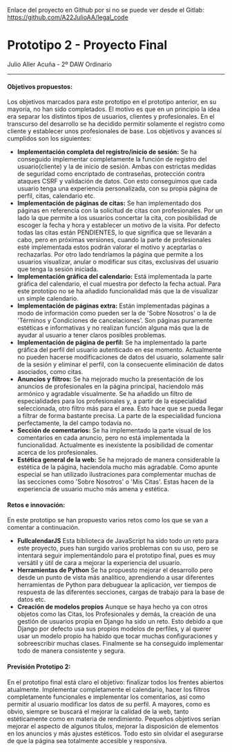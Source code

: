 Enlace del proyecto en Github por si no se puede ver desde el Gitlab: https://github.com/A22JulioAA/legal_code

# Prototipo 2 - Proyecto Final
Julio Aller Acuña - 2º DAW Ordinario

---

#### Objetivos propuestos:
Los objetivos marcados para este prototipo en el prototipo anterior, en su mayoría, no han sido completados. El motivo es que en un principio la idea era separar los distintos tipos de usuarios, clientes y profesionales. En el transcurso del desarrollo se ha decidido permitir solamente el registro como cliente y establecer unos profesionales de base.
Los objetivos y avances sí cumplidos son los siguientes:
- **Implementación completa del registro/inicio de sesión:** Se ha conseguido implementar completamente la función de registro del usuario(cliente) y la de inicio de sesión. Ambas con estrictas medidas de seguridad como encriptado de contraseñas, protección contra ataques CSRF y validación de datos. Con esto conseguimos que cada usuario tenga una experiencia personalizada, con su propia página de perfil, citas, calendario etc.
- **Implementación de páginas de citas:** Se han implementado dos páginas en referencia con la solicitud de citas con profesionales. Por un lado la que permite a los usuarios concertar la cita, con posibilidad de escoger la fecha y hora y establecer un motivo de la visita. Por defecto todas las citas están PENDIENTES, lo que significa que se llevarán a cabo, pero en próximas versiones, cuando la parte de profesionales esté implementada estos podrán valorar el motivo y aceptarlas o rechazarlas. Por otro lado tendríamos la página que permite a los usuarios visualizar, anular o modificar sus citas, exclusivas del usuario que tenga la sesión iniciada. 
- **Implementación gráfica del calendario:** Está implementada la parte gráfica del calendario, el cual muestra por defecto la fecha actual. Para este prototipo no se ha añadido funcionalidad más que la de visualizar un simple calendario.
- **Implementación de páginas extra:** Están implementadas páginas a modo de información como pueden ser la de 'Sobre Nosotros' o la de 'Términos y Condiciones de cancelaciones'. Son páginas puramente estéticas e informativas y no realizan función alguna más que la de ayudar al usuario a tener claros posibles problemas.
- **Implementación de página de perfil:** Se ha implementado la parte gráfica del perfil del usuario autenticado en ese momento. Actualmente no pueden hacerse modificaciones de datos del usuario, solamente salir de la sesión y eliminar el perfil, con la consecuente eliminación de datos asociados, como citas.
- **Anuncios y filtros:** Se ha mejorado mucho la presentación de los anuncios de profesionales en la página principal, haciendolo más armónico y agradable visualmente. Se ha añadido un filtro de especialidades para los profesionales y, a partir de la especialidad seleccionada, otro filtro más para el area. Esto hace que se pueda llegar a filtrar de forma bastante precisa. La parte de la especialidad funciona perfectamente, la del campo todavía no.
- **Sección de comentarios:** Se ha implementado la parte visual de los comentarios en cada anuncio, pero no está implementada la funcionalidad. Actualmente es inexistente la posibilidad de comentar acerca de los profesionales.
- **Estética general de la web:** Se ha mejorado de manera considerable la estética de la página, haciendola mucho más agradable. Como apunte especial se han utilizado ilustraciones para complementar muchas de las secciones como 'Sobre Nosotros' o 'Mis Citas'. Estas hacen de la experiencia de usuario mucho más amena y estética.

#### Retos e innovación: 
En este prototipo se han propuesto varios retos como los que se van a comentar a continuación.
- **FullcalendarJS** Esta biblioteca de JavaScript ha sido todo un reto para este proyecto, pues han surgido varios problemas con su uso, pero se intentará seguir implementándolo para el prototipo final, pues es muy versátil y útil de cara a mejorar la experiencia del usuario.
- **Herramientas de Python** Se ha propuesto mejorar el desarrollo pero desde un punto de vista más analítico, aprendiendo a usar diferentes herramientas de Python para debuguear la aplicación, ver tiempos de respuesta de las diferentes secciones, cargas de trabajo para la base de datos etc.
- **Creación de modelos propios** Aunque se haya hecho ya con otros objetos como las Citas, los Profesionales y demás, la creación de una gestión de usuarios propia en Django ha sido un reto. Esto debido a que Django por defecto usa sus propios modelos de perfiles, y al querer usar un modelo propio ha habido que tocar muchas configuraciones y sobreescribir muchas clases. Finalmente se ha conseguido implementar todo de manera consistente y segura.

#### Previsión Prototipo 2:
En el prototipo final está claro el objetivo: finalizar todos los frentes abiertos atualmente. Implementar completamente el calendario, hacer los filtros completamente funcionales e implementar los comentarios, así como permitir al usuario modificar los datos de su perfil. A mayores, como es obvio, siempre se buscará el mejorar la calidad de la web, tanto estéticamente como en materia de rendimiento. Pequeños objetivos serían mejorar el aspecto de algunos títulos, mejorar la disposición de elementos en los anuncios y más ajustes estéticos. Todo esto sin olvidar el asegurarse de que la página sea totalmente accesible y responsiva.

